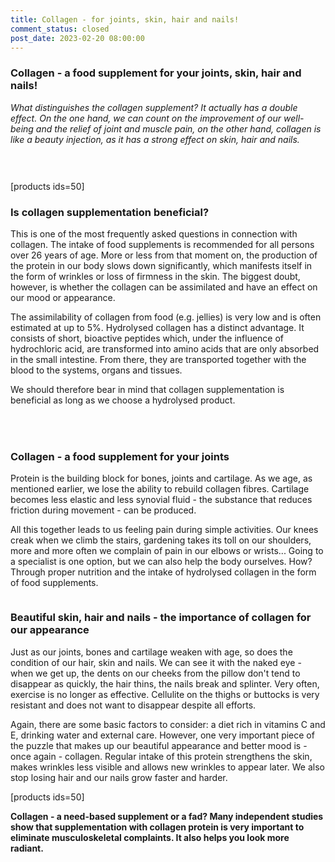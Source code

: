 ```yaml
---
title: Collagen - for joints, skin, hair and nails!
comment_status: closed
post_date: 2023-02-20 08:00:00
---
```

<!-- wp:heading {"level":3} -->
<h3>Collagen - a food supplement for your joints, skin, hair and nails!</h3>
<!-- /wp:heading -->

<!-- wp:paragraph -->
<p><em>What distinguishes the collagen supplement? It actually has a double effect. On the one hand, we can count on the improvement of our well-being and the relief of joint and muscle pain, on the other hand, collagen is like a beauty injection, as it has a strong effect on skin, hair and nails.</em></p>
<!-- /wp:paragraph -->

<!-- wp:spacer {"height":"30px"} -->
<div style="height:30px" aria-hidden="true" class="wp-block-spacer"></div>
<!-- /wp:spacer -->

<!-- wp:shortcode -->
[products ids=50]
<!-- /wp:shortcode -->

<!-- wp:heading {"level":3} -->
<h3>Is collagen supplementation beneficial?</h3>
<!-- /wp:heading -->

<!-- wp:paragraph -->
<p>This is one of the most frequently asked questions in connection with collagen. The intake of food supplements is recommended for all persons over 26 years of age. More or less from that moment on, the production of the protein in our body slows down significantly, which manifests itself in the form of wrinkles or loss of firmness in the skin. The biggest doubt, however, is whether the collagen can be assimilated and have an effect on our mood or appearance.</p>
<!-- /wp:paragraph -->

<!-- wp:paragraph -->
<p>The assimilability of collagen from food (e.g. jellies) is very low and is often estimated at up to 5%. Hydrolysed collagen has a distinct advantage. It consists of short, bioactive peptides which, under the influence of hydrochloric acid, are transformed into amino acids that are only absorbed in the small intestine. From there, they are transported together with the blood to the systems, organs and tissues.</p>
<!-- /wp:paragraph -->

<!-- wp:paragraph -->
<p>We should therefore bear in mind that collagen supplementation is beneficial as long as we choose a hydrolysed product.</p>
<!-- /wp:paragraph -->

<!-- wp:spacer {"height":"35px"} -->
<div style="height:35px" aria-hidden="true" class="wp-block-spacer"></div>
<!-- /wp:spacer -->

<!-- wp:heading {"level":3} -->
<h3>Collagen - a food supplement for your joints</h3>
<!-- /wp:heading -->

<!-- wp:paragraph -->
<p>Protein is the building block for bones, joints and cartilage. As we age, as mentioned earlier, we lose the ability to rebuild collagen fibres. Cartilage becomes less elastic and less synovial fluid - the substance that reduces friction during movement - can be produced.</p>
<!-- /wp:paragraph -->

<!-- wp:paragraph -->
<p>All this together leads to us feeling pain during simple activities. Our knees creak when we climb the stairs, gardening takes its toll on our shoulders, more and more often we complain of pain in our elbows or wrists... Going to a specialist is one option, but we can also help the body ourselves. How? Through proper nutrition and the intake of hydrolysed collagen in the form of food supplements.</p>
<!-- /wp:paragraph -->

<!-- wp:image {"align":"center","id":213,"sizeSlug":"full","linkDestination":"none"} -->
<figure class="wp-block-image aligncenter size-full"><img src="https://primabiotic.de/wp-content/uploads/2022/11/gelenke_480x480-1.webp" alt="" class="wp-image-213"/></figure>
<!-- /wp:image -->

<!-- wp:heading {"level":3} -->
<h3>Beautiful skin, hair and nails - the importance of collagen for our appearance</h3>
<!-- /wp:heading -->

<!-- wp:paragraph -->
<p>Just as our joints, bones and cartilage weaken with age, so does the condition of our hair, skin and nails. We can see it with the naked eye - when we get up, the dents on our cheeks from the pillow don&#39;t tend to disappear as quickly, the hair thins, the nails break and splinter. Very often, exercise is no longer as effective. Cellulite on the thighs or buttocks is very resistant and does not want to disappear despite all efforts.</p>
<!-- /wp:paragraph -->

<!-- wp:paragraph -->
<p>Again, there are some basic factors to consider: a diet rich in vitamins C and E, drinking water and external care. However, one very important piece of the puzzle that makes up our beautiful appearance and better mood is - once again - collagen. Regular intake of this protein strengthens the skin, makes wrinkles less visible and allows new wrinkles to appear later. We also stop losing hair and our nails grow faster and harder.</p>
<!-- /wp:paragraph -->

<!-- wp:shortcode -->
[products ids=50]
<!-- /wp:shortcode -->

<!-- wp:paragraph -->
<p><strong>Collagen - a need-based supplement or a fad? Many independent studies show that supplementation with collagen protein is very important to eliminate musculoskeletal complaints. It also helps you look more radiant.</strong> </p>
<!-- /wp:paragraph -->
